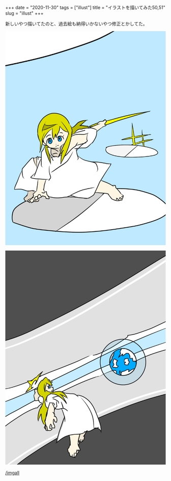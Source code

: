 +++
date = "2020-11-30"
tags = ["illust"]
title = "イラストを描いてみた50,51"
slug = "illust"
+++

新しいやつ描いてたのと、過去絵も納得いかないやつ修正とかしてた。

![](/img/yui_50.png)

![](/img/yui_51.png)

[/imgall](/imgall/)

